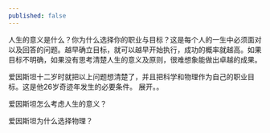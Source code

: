 ```yaml
---
published: false
---
```

人生的意义是什么？你为什么选择你的职业与目标？这是每个人的一生中必须面对以及回答的问题。越早确立目标，就可以越早开始执行，成功的概率就越高。如果目标不明确，如果没有思考清楚人生的意义及原则，很难想象能做出卓越的成果。

爱因斯坦十二岁时就把以上问题想清楚了，并且把科学和物理作为自己的职业目标。这是他26岁奇迹年发生的必要条件。 展开。。

爱因斯坦怎么考虑人生的意义？

爱因斯坦为什么选择物理？
